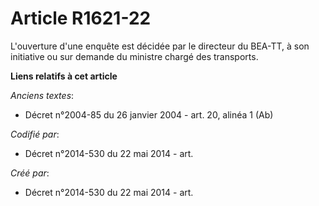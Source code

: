 # Article R1621-22

L'ouverture d'une enquête est décidée par le directeur du BEA-TT, à son initiative ou sur demande du ministre chargé des
transports.

**Liens relatifs à cet article**

_Anciens textes_:

  - Décret n°2004-85 du 26 janvier 2004 - art. 20, alinéa 1 (Ab)

_Codifié par_:

  - Décret n°2014-530 du 22 mai 2014 - art.

_Créé par_:

  - Décret n°2014-530 du 22 mai 2014 - art.

